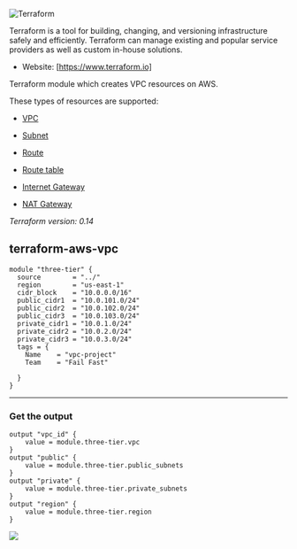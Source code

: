      



![Terraform](https://cdn.rawgit.com/hashicorp/terraform-website/master/content/source/assets/images/logo-hashicorp.svg)

Terraform is a tool for building, changing, and versioning infrastructure safely and efficiently. Terraform can manage existing and popular service providers as well as custom in-house solutions.
-   Website:  [https://www.terraform.io]

Terraform module which creates VPC resources on AWS.

These types of resources are supported:

-   [VPC](https://www.terraform.io/docs/providers/aws/r/vpc.html)
    
-   [Subnet](https://www.terraform.io/docs/providers/aws/r/subnet.html)
    
-   [Route](https://www.terraform.io/docs/providers/aws/r/route.html)
    
-   [Route table](https://www.terraform.io/docs/providers/aws/r/route_table.html)
    
-   [Internet Gateway](https://www.terraform.io/docs/providers/aws/r/internet_gateway.html)
    
    
-   [NAT Gateway](https://www.terraform.io/docs/providers/aws/r/nat_gateway.html)

    
*Terraform version: 0.14*

  

## terraform-aws-vpc
```
module "three-tier" {
  source        = "../"
  region        = "us-east-1"
  cidr_block    = "10.0.0.0/16"
  public_cidr1  = "10.0.101.0/24"
  public_cidr2  = "10.0.102.0/24"
  public_cidr3  = "10.0.103.0/24"
  private_cidr1 = "10.0.1.0/24"
  private_cidr2 = "10.0.2.0/24"
  private_cidr3 = "10.0.3.0/24"
  tags = {
    Name    = "vpc-project"
    Team    = "Fail Fast"
   
  }
}
```

***

### Get the output

```
output "vpc_id" {
    value = module.three-tier.vpc
}
output "public" {
    value = module.three-tier.public_subnets
}
output "private" {
    value = module.three-tier.private_subnets
}
output "region" {
    value = module.three-tier.region
}
```



**![](https://lh3.googleusercontent.com/c2lSElpvxKLnwqtpAjtd7bG9dj6yE8lR4MVaarENzqANR40w5uJm9038cFYz9AM-9e09f1gOkNdFjEQ5xlqxfw4VwMYW0Wwc9GwQP9l5Kba9Cb_YoZ63_wxpPGWDleEaRmn_tZxBbx4)**




<!--stackedit_data:
eyJoaXN0b3J5IjpbMTcxNDI1MjQxOSwtMjAxNjY1NTA4MSwtMT
IyNjk3MDA5OCwtMTIyNzU2MDk3OSwtMjAzODMxNzMzNiw3Njk4
NjY2NiwtNjEyMTM5NDcxXX0=
-->